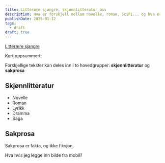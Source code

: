 ```yaml
---
title: Litterære sjangre, skjønnlitteratur osv
description: Hva er forskjell mellom novelle, roman, SciFi... og hva er skjønnlitteratur?
publishDate: 2025-01-12
tags:
  - draft
draft: true
---
```

[Litterære sjangre](https://kublakan.no/sjangre/)

Kort oppsummert:

Forskjellige tekster kan deles inn i to hovedgrupper: **skjønnlitteratur** og **sakprosa**

## Skjønnlitteratur
- Novelle
- Roman
- Lyrikk
- Dramma
- Saga

## Sakprosa 
Sakprosa er fakta, og ikke fiksjon.

Hva hvis jeg legge inn bilde fra mobil? 
